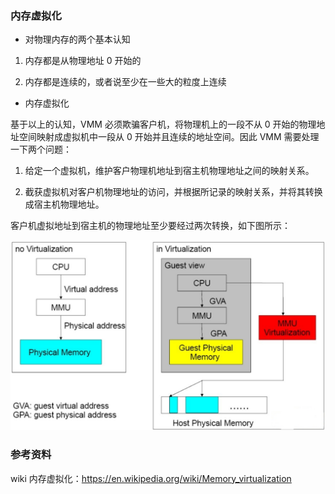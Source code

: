 ### 内存虚拟化

- 对物理内存的两个基本认知


1. 内存都是从物理地址 0 开始的

2. 内存都是连续的，或者说至少在一些大的粒度上连续


- 内存虚拟化

基于以上的认知，VMM 必须欺骗客户机，将物理机上的一段不从 0 开始的物理地址空间映射成虚拟机中一段从 0 开始并且连续的地址空间。因此 VMM 需要处理一下两个问题：

1. 给定一个虚拟机，维护客户物理机地址到宿主机物理地址之间的映射关系。

2. 截获虚拟机对客户机物理地址的访问，并根据所记录的映射关系，并将其转换成宿主机物理地址。

客户机虚拟地址到宿主机的物理地址至少要经过两次转换，如下图所示：

![](/images/basis/virtual_memory.jpg)

### 参考资料

wiki 内存虚拟化：https://en.wikipedia.org/wiki/Memory_virtualization
